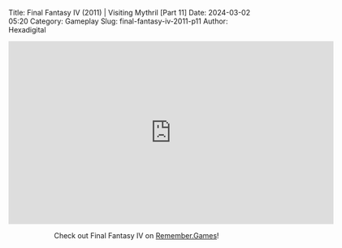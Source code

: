Title: Final Fantasy IV (2011) | Visiting Mythril [Part 11]
Date: 2024-03-02 05:20
Category: Gameplay
Slug: final-fantasy-iv-2011-p11
Author: Hexadigital

<center><iframe src="https://www.youtube.com/embed/-4JsbdZ3TKU?feature=oembed" allow="accelerometer; autoplay; encrypted-media; gyroscope; picture-in-picture" width="640" height="360" frameborder="0"></iframe>

Check out Final Fantasy IV on [Remember.Games](https://remember.games/game/7757/final-fantasy-iv-the-complete-collection/)!</center>